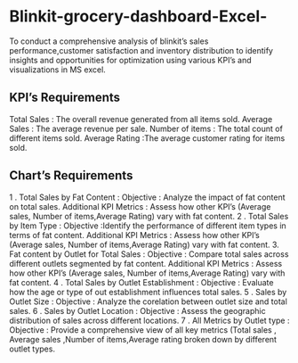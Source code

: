 # Blinkit-grocery-dashboard-Excel-
To conduct a comprehensive analysis of blinkit’s sales performance,customer satisfaction and inventory distribution to identify insights and opportunities for optimization using various KPI’s and visualizations in MS excel.
## KPI’s Requirements
Total Sales : The overall revenue generated from all items sold.
Average Sales : The average revenue per sale.
Number of items : The total count of different items sold.
Average Rating :The average customer rating for items sold.
## Chart’s Requirements
1 . Total Sales by Fat Content :
Objective : Analyze the impact of fat content on total sales.
Additional KPI Metrics : Assess how other KPI’s (Average sales, Number of items,Average Rating) vary with fat content.
2 . Total Sales by Item Type :
Objective :Identify the performance of different item types in terms of fat content.
Additional KPI Metrics : Assess how other KPI’s (Average sales, Number of items,Average Rating) vary with fat content.
3. Fat content by Outlet for Total Sales :
Objective : Compare total sales across different outlets segmented by fat content.
Additional KPI Metrics : Assess how other KPI’s (Average sales, Number of items,Average Rating) vary with fat content.
4 . Total Sales by Outlet Establishment :
 Objective : Evaluate how the age or type of out establishment influences total sales.
5 . Sales by Outlet Size :
 Objective : Analyze the corelation between outlet size and total sales.
6 . Sales by Outlet Location :
    Objective : Assess the geographic distribution of sales across different locations.
7 . All Metrics by Outlet type :
 Objective : Provide a comprehensive view of all key metrics (Total sales , Average sales ,Number of items,Average rating broken down by different outlet types.
